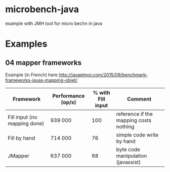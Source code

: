 # microbench-java
example with JMH tool for micro bechn in java

# Examples
## 04  mapper frameworks
Example (in French) here 
http://javaetmoi.com/2015/09/benchmark-frameworks-javas-mapping-objet/



Framework | Performance (op/s) | % with Fill input  |  Comment
--- | --- | --- | ---
Fill input (no mapping done) | 939 000 | 100  | reference if the mapping costs nothing
Fill by hand | 714 000 |  76  | simple code write by hand 
JMapper | 637 000 | 68 | byte code manipulation (javassist)
